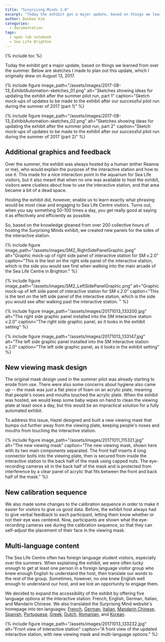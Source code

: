 ```yaml
---
title: "Surprising Minds 2.0"
excerpt: "Today the exhibit got a major update, based on things we learned from over the summer."
author: Danbee Kim
categories:
  - documentation
tags:
  - open lab notebook
  - Sea Life Brighton
---
```

{% include toc %}

Today the exhibit got a major update, based on things we learned from over the summer. Below are sketches I made to plan out this update, which I originally drew on August 13, 2017. 

{% include figure image_path="/assets/images/2017-08-13_ExhibitAutomation-sketches_01.png" alt="Sketches showing ideas for updating the exhibit after the summer pilot run, part 1" caption="Sketch mock-ups of updates to be made to the exhibit after our successful pilot run during the summer of 2017 (part 1)" %}

{% include figure image_path="/assets/images/2017-08-13_ExhibitAutomation-sketches_02.png" alt="Sketches showing ideas for updating the exhibit after the summer pilot run, part 2" caption="Sketch mock-ups of updates to be made to the exhibit after our successful pilot run during the summer of 2017 (part 2)" %}

## Additional graphics and feedback
Over the summer, the exhibit was always hosted by a human (either Reanna or me), who would explain the purpose of the interactive station and how to use it. This made for a nice interaction point in the aquarium for Sea Life visitors, but it also meant that when no one was available to host the exhibit, visitors were clueless about how to use the interactive station, and that area became a bit of a dead space. 

Hosting the exhibit did, however, enable us to learn exactly what phrasing would be most clear and engaging to Sea Life Centre visitors. Turns out, when you say something 50-100 times a day, you get really good at saying it as effectively and efficiently as possible. 

So, based on the knowledge gleaned from over 200 collective hours of hosting the Surprising Minds exhibit, we created new panels for the sides of the interactive station. 

{% include figure image_path="/assets/images/SM2_RightSidePanelGraphic.jpeg" alt="Graphic mock-up of right side panel of interactive station for SM v.2.0" caption="This is the text on the right side panel of the interactive station, which is the side you would see first when walking into the main arcade of the Sea Life Centre in Brighton." %}

{% include figure image_path="/assets/images/SM2_LeftSidePanelGraphic.png" alt="Graphic mock-up of left side panel of interactive station for SM v.2.0" caption="This is the text on the left side panel of the interactive station, which is the side you would see after walking past the interactive station. " %}

{% include figure image_path="/assets/images/20171013_133200.jpg" alt="The right side graphic panel installed into the SM interactive station v.2.0" caption="The right side graphic panel, as it looks in the exhibit setting" %}

{% include figure image_path="/assets/images/20171013_133147.jpg" alt="The left side graphic panel installed into the SM interactive station v.2.0" caption="The left side graphic panel, as it looks in the exhibit setting" %}

## New viewing mask design

The original mask design used in the summer pilot was already starting to erode from use. There were also some concerns about hygiene also came up -- the mask was just a flat piece of foam on an acrylic plate, meaning that people's noses and mouths touched the acrylic plate. When the exhibit was hosted, we would keep some baby wipes on hand to clean the viewing plate at least once a day, but this would be an impractical solution for a fully automated exhibit. 

To address this issue, Hazel designed and built a new viewing mask that bumps out further away from the viewing plate, keeping people's noses and mouths from touching the interactive station. 

{% include figure image_path="/assets/images/20171011_115321.jpg" alt="The new viewing mask" caption="The new viewing mask, shown here with its two main components separated. The front half inserts 4 long connector bolts into the viewing plate, then is secured from inside the interactive station to the back half of the mask using capped nuts. The eye-recording cameras sit in the back half of the mask and is protected from interference by a clear panel of acrylic that fits between the front and back half of the mask." %}

## New calibration sequence

We also made some changes to the calibration sequence in order to make it easier for visitors to give us good data. Before, the exhibit host always had to give verbal feedback to each participant, letting them know whether or not their eye was centered. Now, participants are shown what the eye-recording cameras see during the calibration sequence, so that they can self-adjust the placement of their face in the viewing mask. 

## Multi-language content

The Sea Life Centre often has foreign language student visitors, especially over the summers. When explaining the exhibit, we were often lucky enough to get at least one person in a foreign language visitor group who knew enough English to understand the host, then translate our words to the rest of the group. Sometimes, however, no one knew English well enough to understand our host, and we lost an opportunity to engage them. 

We decided to expand the accessibility of the exhibit by offering five language options at the interactive station: French, English, German, Italian, and Mandarin Chinese. We also translated the Surprising Mind website's homepage into ten languages: [French](http://www.everymind.online/SurprisingMinds/fr/), [German](http://www.everymind.online/SurprisingMinds/de/), [Italian](http://www.everymind.online/SurprisingMinds/it/), [Mandarin Chinese](http://www.everymind.online/SurprisingMinds/ch/), [Spanish](http://www.everymind.online/SurprisingMinds/es/), [Portuguese](http://www.everymind.online/SurprisingMinds/pt/), [Greek](http://www.everymind.online/SurprisingMinds/el/), [Dutch](http://www.everymind.online/SurprisingMinds/nd/), [Romanian](http://www.everymind.online/SurprisingMinds/ro/), and [Korean](http://www.everymind.online/SurprisingMinds/kr/). 

{% include figure image_path="/assets/images/20171013_133232.jpg" alt="Front view of interactive station" caption="A front view of the updated interactive station, with new viewing mask and multi-language options." %}
